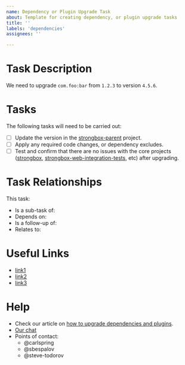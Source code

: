 ```yaml
---
name: Dependency or Plugin Upgrade Task
about: Template for creating dependency, or plugin upgrade tasks
title: ''
labels: 'dependencies'
assignees: ''

---
```


# Task Description

We need to upgrade `com.foo:bar` from `1.2.3` to version `4.5.6`.

<!-- 
     Please, alo list any NOTABLE feacutres/changes in the new version by checking the CHANGELOG.md. 
     List only those changes which which might affect our code or which will be beneficial for us. 

     Remove this note when adding the issue.
-->

# Tasks

The following tasks will need to be carried out:

* [ ] Update the version in the [strongbox-parent] project.
* [ ] Apply any required code changes, or dependency excludes.
* [ ] Test and confirm that there are no issues with the core projects ([strongbox], [strongbox-web-integration-tests], etc) after upgrading.

# Task Relationships

This task:

* Is a sub-task of: 
* Depends on: 
* Is a follow-up of: 
* Relates to:

# Useful Links

* [link1]()
* [link2]()
* [link3]()

# Help

* Check our article on [how to upgrade dependencies and plugins].
* [Our chat](https://chat.carlspring.org/)
* Points of contact:
  * @carlspring
  * @sbespalov
  * @steve-todorov

[strongbox]: https://github.com/strongbox/strongbox/
[strongbox-parent]: https://github.com/strongbox/strongbox-parent/
[strongbox-web-integration-tests]: https://github.com/strongbox/strongbox-web-integration-tests/
[how to upgrade dependencies and plugins]: https://strongbox.github.io/developer-guide/upgrading-dependencies-and-plugins.html

